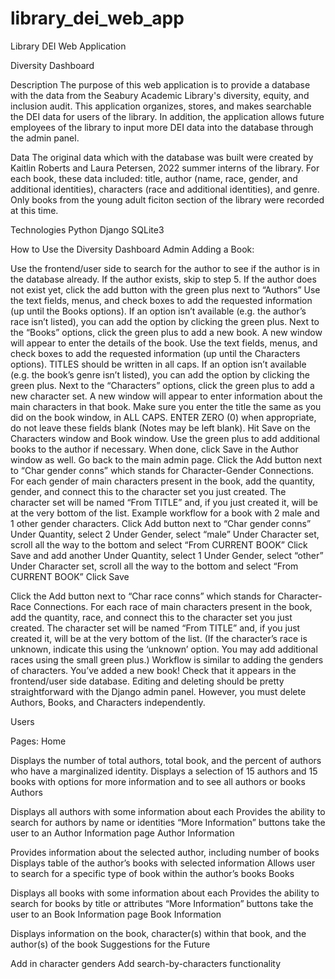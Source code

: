 # library_dei_web_app

Library DEI Web Application

Diversity Dashboard

Description
The purpose of this web application is to provide a database with the data from the Seabury Academic Library's diversity, equity, and inclusion audit. This application organizes, stores, and makes searchable the DEI data for users of the library. In addition, the application allows future employees of the library to input more DEI data into the database through the admin panel.

Data
The original data which with the database was built were created by Kaitlin Roberts and Laura Petersen, 2022 summer interns of the library. For each book, these data included: title, author (name, race, gender, and additional identities), characters (race and additional identities), and genre. Only books from the young adult ficiton section of the library were recorded at this time.

Technologies
Python
Django
SQLite3

How to Use the Diversity Dashboard
Admin
Adding a Book:

Use the frontend/user side to search for the author to see if the author is in the database already.
If the author exists, skip to step 5.
If the author does not exist yet, click the add button with the green plus next to “Authors”
Use the text fields, menus, and check boxes to add the requested information (up until the Books options). If an option isn’t available (e.g. the author’s race isn’t listed), you can add the option by clicking the green plus.
Next to the “Books” options, click the green plus to add a new book.
A new window will appear to enter the details of the book.
Use the text fields, menus, and check boxes to add the requested information (up until the Characters options). TITLES should be written in all caps. If an option isn’t available (e.g. the book’s genre isn’t listed), you can add the option by clicking the green plus.
Next to the “Characters” options, click the green plus to add a new character set.
A new window will appear to enter information about the main characters in that book. Make sure you enter the title the same as you did on the book window, in ALL CAPS. ENTER ZERO (0) when appropriate, do not leave these fields blank (Notes may be left blank).
Hit Save on the Characters window and Book window. Use the green plus to add additional books to the author if necessary. When done, click Save in the Author window as well.
Go back to the main admin page.
Click the Add button next to “Char gender conns” which stands for Character-Gender Connections.
For each gender of main characters present in the book, add the quantity, gender, and connect this to the character set you just created. The character set will be named “From TITLE” and, if you just created it, will be at the very bottom of the list.
Example workflow for a book with 2 male and 1 other gender characters. Click Add button next to “Char gender conns” Under Quantity, select 2 Under Gender, select “male” Under Character set, scroll all the way to the bottom and select “From CURRENT BOOK” Click Save and add another Under Quantity, select 1 Under Gender, select “other” Under Character set, scroll all the way to the bottom and select “From CURRENT BOOK” Click Save

Click the Add button next to “Char race conns” which stands for Character-Race Connections.
For each race of main characters present in the book, add the quantity, race, and connect this to the character set you just created. The character set will be named “From TITLE” and, if you just created it, will be at the very bottom of the list. (If the character’s race is unknown, indicate this using the ‘unknown’ option. You may add additional races using the small green plus.) Workflow is similar to adding the genders of characters.
You’ve added a new book! Check that it appears in the frontend/user side database.
Editing and deleting should be pretty straightforward with the Django admin panel. However, you must delete Authors, Books, and Characters independently.

Users

Pages: Home

Displays the number of total authors, total book, and the percent of authors who have a marginalized identity.
Displays a selection of 15 authors and 15 books with options for more information and to see all authors or books
Authors

Displays all authors with some information about each
Provides the ability to search for authors by name or identities
“More Information” buttons take the user to an Author Information page
Author Information

Provides information about the selected author, including number of books
Displays table of the author’s books with selected information
Allows user to search for a specific type of book within the author’s books
Books

Displays all books with some information about each
Provides the ability to search for books by title or attributes
“More Information” buttons take the user to an Book Information page
Book Information

Displays information on the book, character(s) within that book, and the author(s) of the book
Suggestions for the Future

Add in character genders
Add search-by-characters functionality
